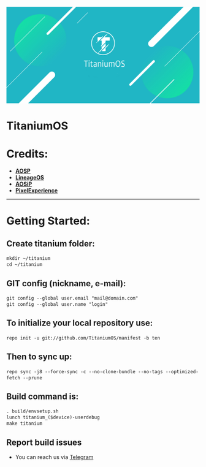 ![TitaniumOS](https://github.com/Titanium-OS/manifest/raw/ten/TitaniumOS-banner.png)

# TitaniumOS #

Credits:
=======
 * [**AOSP**](https://android.googlesource.com)
 * [**LineageOS**](https://github.com/LineageOS)
 * [**AOSiP**](https://github.com/AOSiP)
 * [**PixelExperience**](https://github.com/PixelExperience)

-----------------------------------------------------------------------------
Getting Started:
================

Create titanium folder:
----------------------

    mkdir ~/titanium
    cd ~/titanium
    

GIT config (nickname, e-mail):
-----------------------------

    git config --global user.email "mail@domain.com"
    git config --global user.name "login"
    

To initialize your local repository use:
---------------------------------------

    repo init -u git://github.com/TitaniumOS/manifest -b ten
    

Then to sync up:
----------------

    repo sync -j8 --force-sync -c --no-clone-bundle --no-tags --optimized-fetch --prune

Build command is:
----------------
    . build/envsetup.sh
    lunch titanium_($device)-userdebug
    make titanium

## Report build issues
- You can reach us via [Telegram](https://t.me/TitaniumOS_Chat)

